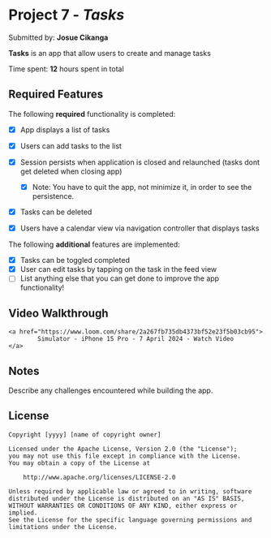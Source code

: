 # Project 7 - *Tasks*

Submitted by: **Josue Cikanga**

**Tasks** is an app that allow users to create and manage tasks

Time spent: **12** hours spent in total

## Required Features

The following **required** functionality is completed:

- [X] App displays a list of tasks
- [X] Users can add tasks to the list
- [X] Session persists when application is closed and relaunched (tasks dont get deleted when closing app) 
  - [X] Note: You have to quit the app, not minimize it, in order to see the persistence.
- [X] Tasks can be deleted
- [X] Users have a calendar view via navigation controller that displays tasks	


The following **additional** features are implemented:

- [X] Tasks can be toggled completed
- [X] User can edit tasks by tapping on the task in the feed view
- [ ] List anything else that you can get done to improve the app functionality!

## Video Walkthrough

    <a href="https://www.loom.com/share/2a267fb735db4373bf52e23f5b03cb95">
            Simulator - iPhone 15 Pro - 7 April 2024 - Watch Video
    </a>

## Notes

Describe any challenges encountered while building the app.

## License

    Copyright [yyyy] [name of copyright owner]

    Licensed under the Apache License, Version 2.0 (the "License");
    you may not use this file except in compliance with the License.
    You may obtain a copy of the License at

        http://www.apache.org/licenses/LICENSE-2.0

    Unless required by applicable law or agreed to in writing, software
    distributed under the License is distributed on an "AS IS" BASIS,
    WITHOUT WARRANTIES OR CONDITIONS OF ANY KIND, either express or implied.
    See the License for the specific language governing permissions and
    limitations under the License.
